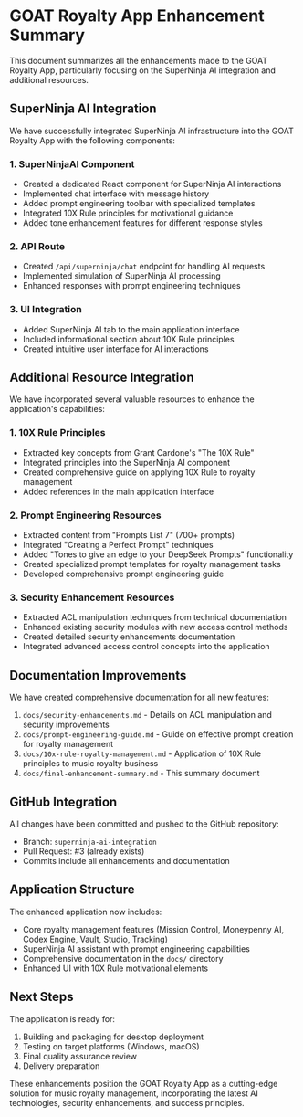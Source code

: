 # GOAT Royalty App Enhancement Summary

This document summarizes all the enhancements made to the GOAT Royalty App, particularly focusing on the SuperNinja AI integration and additional resources.

## SuperNinja AI Integration

We have successfully integrated SuperNinja AI infrastructure into the GOAT Royalty App with the following components:

### 1. SuperNinjaAI Component
- Created a dedicated React component for SuperNinja AI interactions
- Implemented chat interface with message history
- Added prompt engineering toolbar with specialized templates
- Integrated 10X Rule principles for motivational guidance
- Added tone enhancement features for different response styles

### 2. API Route
- Created `/api/superninja/chat` endpoint for handling AI requests
- Implemented simulation of SuperNinja AI processing
- Enhanced responses with prompt engineering techniques

### 3. UI Integration
- Added SuperNinja AI tab to the main application interface
- Included informational section about 10X Rule principles
- Created intuitive user interface for AI interactions

## Additional Resource Integration

We have incorporated several valuable resources to enhance the application's capabilities:

### 1. 10X Rule Principles
- Extracted key concepts from Grant Cardone's "The 10X Rule"
- Integrated principles into the SuperNinja AI component
- Created comprehensive guide on applying 10X Rule to royalty management
- Added references in the main application interface

### 2. Prompt Engineering Resources
- Extracted content from "Prompts List 7" (700+ prompts)
- Integrated "Creating a Perfect Prompt" techniques
- Added "Tones to give an edge to your DeepSeek Prompts" functionality
- Created specialized prompt templates for royalty management tasks
- Developed comprehensive prompt engineering guide

### 3. Security Enhancement Resources
- Extracted ACL manipulation techniques from technical documentation
- Enhanced existing security modules with new access control methods
- Created detailed security enhancements documentation
- Integrated advanced access control concepts into the application

## Documentation Improvements

We have created comprehensive documentation for all new features:

1. `docs/security-enhancements.md` - Details on ACL manipulation and security improvements
2. `docs/prompt-engineering-guide.md` - Guide on effective prompt creation for royalty management
3. `docs/10x-rule-royalty-management.md` - Application of 10X Rule principles to music royalty business
4. `docs/final-enhancement-summary.md` - This summary document

## GitHub Integration

All changes have been committed and pushed to the GitHub repository:
- Branch: `superninja-ai-integration`
- Pull Request: #3 (already exists)
- Commits include all enhancements and documentation

## Application Structure

The enhanced application now includes:
- Core royalty management features (Mission Control, Moneypenny AI, Codex Engine, Vault, Studio, Tracking)
- SuperNinja AI assistant with prompt engineering capabilities
- Comprehensive documentation in the `docs/` directory
- Enhanced UI with 10X Rule motivational elements

## Next Steps

The application is ready for:
1. Building and packaging for desktop deployment
2. Testing on target platforms (Windows, macOS)
3. Final quality assurance review
4. Delivery preparation

These enhancements position the GOAT Royalty App as a cutting-edge solution for music royalty management, incorporating the latest AI technologies, security enhancements, and success principles.
